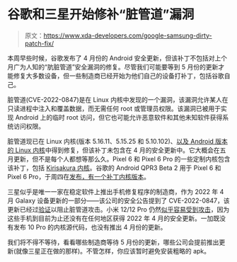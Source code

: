 # 谷歌和三星开始修补“脏管道”漏洞

> 原文：<https://www.xda-developers.com/google-samsung-dirty-patch-fix/>

本周早些时候，谷歌发布了 4 月份的 Android 安全更新，但该补丁不包括对上个月广为人知的“肮脏管道”安全漏洞的修复。尽管我们可能要等到 5 月份的更新才能修复大多数设备，但一些制造商已经开始为他们自己的设备打补丁，包括谷歌自己。

脏管道(CVE-2022-0847)是在 Linux 内核中发现的一个漏洞，该漏洞允许某人在只读进程中注入和覆盖数据，而无需任何 root 或管理员权限。该漏洞已被用于实现 Android 上的临时 root 访问，但它也可能允许恶意软件和其他未知软件获得系统访问权限。

脏管道现已在 Linux 内核(版本 5.16.11、5.15.25 和 5.10.102)、[以及 Android 版本的 Linux 内核](https://android-review.googlesource.com/c/kernel/common/+/1998671)中得到修复，但该补丁未包含在 4 月的安全更新中。它大概会在五月更新，但不是每个人都想等那么久。Pixel 6 和 Pixel 6 Pro 的一些定制内核包含该补丁，包括 [Kirisakura 内核](https://github.com/freak07/Kirisakura_Raviole/blob/346abdb69c9dde80b84efec417215972a3abe3af/lib/iov_iter.c#L408)。谷歌的 Android QPR3 Beta 2 用于 Pixel 6 和 Pixel 6 Pro，于周四在[发布，有一个](https://www.xda-developers.com/android-12-qpr3-beta-2-released-pixel/)[补丁内核版本](https://android.googlesource.com/kernel/gs/+/refs/heads/android-gs-raviole-5.10-s-qpr3-beta-2/lib/iov_iter.c#410)。

三星似乎是唯一一家在稳定软件上推出手机修复程序的制造商，作为 2022 年 4 月 Galaxy 设备更新的一部分——该公司的安全公告提到了 CVE-2022-0847，该更新已经过[验证](https://github.com/polygraphene/DirtyPipe-Android/issues/3#issuecomment-1086676632)以阻止脏管道攻击。小米 12/12 Pro 仍然[似乎容易受到攻击](https://github.com/MiCode/Xiaomi_Kernel_OpenSource/blob/7d10d738b2c4299f3b8549c61a01ece39f19c788/lib/iov_iter.c#L409)，因为这些手机到目前为止还没有在任何地区获得 2022 年 4 月的安全更新。一加既没有发布 10 Pro 的内核源代码，也没有推出 4 月份的更新。

我们将不得不等待，看看哪些制造商等待 5 月份的更新，哪些公司会提前推出更新(就像三星正在做的那样)。不管怎样，你应该暂时避免安装粗略的 apk。